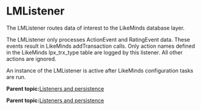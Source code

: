 # LMListener 

The LMListener routes data of interest to the LikeMinds database layer.

The LMListener only processes ActionEvent and RatingEvent data. These events result in LikeMinds addTransaction calls. Only action names defined in the LikeMinds lpx\_trx\_type table are logged by this listener. All other actions are ignored.

An instance of the LMListener is active after LikeMinds configuration tasks are run.

**Parent topic:**[Listeners and persistence ](../pzn/pzn_log_listeners.md)

**Parent topic:**[Listeners and persistence ](../pzn/pzn_log_listeners.md)

